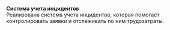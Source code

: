 **Система учета инцидентов**  
Реализована система учета инцидентов, которая помогает контролировать заявки и отслеживать по ним трудозатраты.
